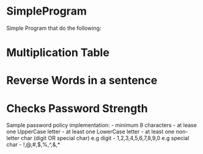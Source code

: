 # SimpleProgram
Simple Program that do the following:

# Multiplication Table
# Reverse Words in a sentence 
# Checks Password Strength
   Sample password policy implementation:
    - minimum 8 characters
    - at lease one UpperCase letter
    - at least one LowerCase letter
    - at least one non-letter char (digit OR special char) 
	e.g digit - 1,2,3,4,5,6,7,8,9,0
	e.g special char - !,@,#,$,%,^,&,*